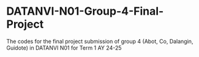 # DATANVI-N01-Group-4-Final-Project
The codes for the final project submission of group 4 (Abot, Co, Dalangin, Guidote) in DATANVI N01 for Term 1 AY 24-25
